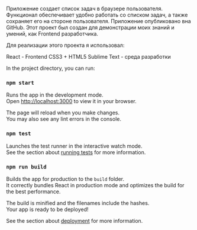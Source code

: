 Приложение создает список задач в браузере пользователя. Функционал обеспечивает удобно работать со списком задач, а также сохраняет его на стороне пользователя. Приложение опубликовано вна GitHub. Этот проект был создан для демонстрации моих знаний и умений, как Frontend разработчика.


Для реализации этого проекта я использовал:

React - Frontend
CSS3 + HTML5 
Sublime Text - среда разработки

In the project directory, you can run:

### `npm start`

Runs the app in the development mode.\
Open [http://localhost:3000](http://localhost:3000) to view it in your browser.

The page will reload when you make changes.\
You may also see any lint errors in the console.

### `npm test`

Launches the test runner in the interactive watch mode.\
See the section about [running tests](https://facebook.github.io/create-react-app/docs/running-tests) for more information.

### `npm run build`

Builds the app for production to the `build` folder.\
It correctly bundles React in production mode and optimizes the build for the best performance.

The build is minified and the filenames include the hashes.\
Your app is ready to be deployed!

See the section about [deployment](https://facebook.github.io/create-react-app/docs/deployment) for more information.

